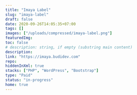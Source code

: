 ```yaml
---
title: "Imaya Label"
slug: "imaya-label"
draft: false
date: 2020-09-26T14:05:35+07:00
tags: []
images: ["/uploads/compressed/imaya-label.png"]
featuredImg:
toc: false
# description: string, if empty (substring main content)
description:
link: "https://imaya.budidev.com"
repo:
hiddenInXml: true
stacks: ["PHP", "WordPress", "Bootstrap"]
type: "Paid"
status: "in-progress"
home: true
---
```

